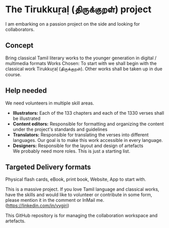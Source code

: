 # The Tirukkuṟaḷ (திருக்குறள்) project
I am embarking on a passion project on the side and looking for collaborators.

## Concept
Bring classical Tamil literary works to the younger generation in digital / multimedia formats  Works Chosen: To start with we shall begin with the classical work Tirukkuṟaḷ (திருக்குறள்). Other works shall be taken up in due course.  

## Help needed
We need volunteers in multiple skill areas.  
  - **Illustrators:** Each of the 133 chapters and each of the 1330 verses shall be illustrated 
  - **Content editors:** Responsible for formatting and organizing the content under the project's standards and guidelines 
  - **Translators:** Responsible for translating the verses into different languages. Our goal is to make this work accessible in every language. 
  - **Designers:** Responsible for the layout and design of artefacts  
We probably need more roles. This is just a starting list.  

## Targeted Delivery formats
Physical flash cards, eBook, print book, Website, App to start with.

This is a massive project. If you love Tamil language and classical works, have the skills and would like to volunteer or contribute in some form, please mention it in the comment or InMail me. (https://linkedin.com/in/vvgiri) 

This GitHub repository is for managing the collaboration workspace and artefacts.
